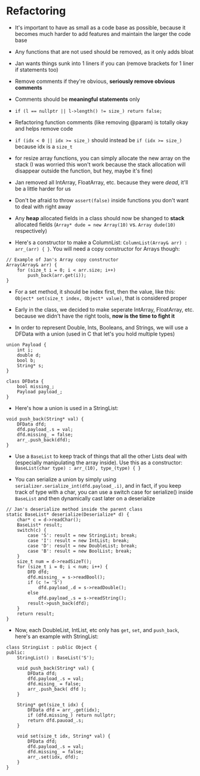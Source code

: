 # Refactoring
+ It's important to have as small as a code base as possible, because it becomes much harder to add features and maintain the larger the code base

+ Any functions that are not used should be removed, as it only adds bloat

+ Jan wants things sunk into 1 liners if you can (remove brackets for 1 liner if statements too)

+ Remove comments if they're obvious, **seriously remove obvious comments**

+ Comments should be **meaningful statements** only

+ `if (l == nullptr || l->length() != size_) return false;`

+ Refactoring function comments (like removing @param) is totally okay and helps remove code

+ `if (idx < 0 || idx >= size_)` should instead be `if (idx >= size_)` because idx is a `size_t`

+ for resize array functions, you can simply allocate the new array on the stack (I was worried this won't work because the stack allocation will disappear outside the function, but hey, maybe it's fine)

+ Jan removed all IntArray, FloatArray, etc. because they were *dead*, it'll be a little harder for us

+ Don't be afraid to throw `assert(false)` inside functions you don't want to deal with right away

+ Any **heap** allocated fields in a class should now be shanged to **stack** allocated fields (`Array* dude = new Array(10)` vs. `Array dude(10)` respectively)

+ Here's a constructor to make a ColumnList: `ColumnList(Array& arr) : arr_(arr) { }`. You will need a copy constructor for Arrays though:
```
// Example of Jan's Array copy constructor
Array(Array& arr) {
    for (size_t i = 0; i < arr.size; i++)
        push_back(arr.get(i));
}
```

+ For a set method, it should be index first, then the value, like this: `Object* set(size_t index, Object* value)`, that is considered proper

+ Early in the class, we decided to make seperate IntArray, FloatArray, etc. because we didn't have the right tools, **now is the time to fight it**

+ In order to represent Double, Ints, Booleans, and Strings, we will use a DFData with a union (used in C that let's you hold multiple types)

```
union Payload {
    int i;
    double d;
    bool b;
    String* s;
}

class DFData {
    bool missing_;
    Payload payload_;
}
```
+ Here's how a union is used in a StringList:
```
void push_back(String* val) {
    DFData dfd;
    dfd.payload_.s = val;
    dfd.missing_ = false;
    arr_.push_back(dfd);
}
```
+ Use a `BaseList` to keep track of things that all the other Lists deal with (especially manipulating the array inside). Use this as a constructor: `BaseList(char type) : arr_(10), type_(type) { }`

+ You can serialize a union by simply using `serializer.serialize_int(dfd.payload_.i)`, and in fact, if you keep track of type with a char, you can use a switch case for serialize() inside `BaseList` and then dynamically cast later on a deserialize
```
// Jan's deserialize method inside the parent class
static BaseList* deserialize(Deserialize* d) {
    char* c = d->readChar();
    BaseList* result;
    switch(c) {
        case 'S': result = new StringList; break;
        case 'I': result = new IntList; break;
        case 'D': result = new DoubleList; break;
        case 'B': result = new BoolList; break;
    }
    size_t num = d->readSizeT();
    for (size_t i = 0; i < num; i++) {
        DFD dfd;
        dfd.missing_ = s->readBool();
        if (c != 'S')
            dfd.payload_.d = s->readDouble();
        else 
            dfd.payload_.s = s->readString();
        result->push_back(dfd);
    }
    return result;
}
```

+ Now, each DoubleList, IntList, etc only has `get`, `set`, and `push_back`, here's an example with StringList:
```
class StringList : public Object {
public:
    StringList() : BaseList('S');

    void push_back(String* val) {
        DFData dfd;
        dfd.payload_.s = val;
        dfd.mising_ = false;
        arr_.push_back( dfd );
    }

    String* get(size_t idx) {
        DFData dfd = arr_.get(idx);
        if (dfd.missing_) return nullptr;
        return dfd.pauoad_.s;
    }

    void set(size_t idx, String* val) {
        DFData dfd;
        dfd.payload_.s = val;
        dfd.missing_ = false;
        arr_.set(idx, dfd);
    }
}
```

